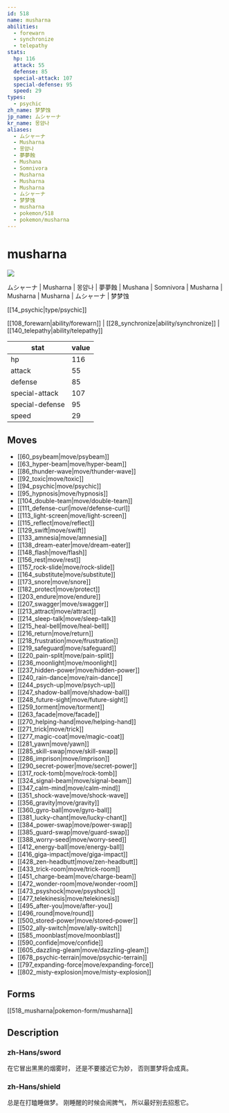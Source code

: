 ```yaml
---
id: 518
name: musharna
abilities:
  - forewarn
  - synchronize
  - telepathy
stats:
  hp: 116
  attack: 55
  defense: 85
  special-attack: 107
  special-defense: 95
  speed: 29
types:
  - psychic
zh_name: 梦梦蚀
jp_name: ムシャーナ
kr_name: 몽얌나
aliases:
  - ムシャーナ
  - Musharna
  - 몽얌나
  - 夢夢蝕
  - Mushana
  - Somnivora
  - Musharna
  - Musharna
  - Musharna
  - ムシャーナ
  - 梦梦蚀
  - musharna
  - pokemon/518
  - pokemon/musharna
---
```

# musharna

![](https://raw.githubusercontent.com/PokeAPI/sprites/master/sprites/pokemon/518.png)

ムシャーナ | Musharna | 몽얌나 | 夢夢蝕 | Mushana | Somnivora | Musharna | Musharna | Musharna | ムシャーナ | 梦梦蚀

[[14_psychic|type/psychic]]

[[108_forewarn|ability/forewarn]] | [[28_synchronize|ability/synchronize]] | [[140_telepathy|ability/telepathy]]

|stat|value|
|---|---|
|hp|116|
|attack|55|
|defense|85|
|special-attack|107|
|special-defense|95|
|speed|29|


## Moves

- [[60_psybeam|move/psybeam]]
- [[63_hyper-beam|move/hyper-beam]]
- [[86_thunder-wave|move/thunder-wave]]
- [[92_toxic|move/toxic]]
- [[94_psychic|move/psychic]]
- [[95_hypnosis|move/hypnosis]]
- [[104_double-team|move/double-team]]
- [[111_defense-curl|move/defense-curl]]
- [[113_light-screen|move/light-screen]]
- [[115_reflect|move/reflect]]
- [[129_swift|move/swift]]
- [[133_amnesia|move/amnesia]]
- [[138_dream-eater|move/dream-eater]]
- [[148_flash|move/flash]]
- [[156_rest|move/rest]]
- [[157_rock-slide|move/rock-slide]]
- [[164_substitute|move/substitute]]
- [[173_snore|move/snore]]
- [[182_protect|move/protect]]
- [[203_endure|move/endure]]
- [[207_swagger|move/swagger]]
- [[213_attract|move/attract]]
- [[214_sleep-talk|move/sleep-talk]]
- [[215_heal-bell|move/heal-bell]]
- [[216_return|move/return]]
- [[218_frustration|move/frustration]]
- [[219_safeguard|move/safeguard]]
- [[220_pain-split|move/pain-split]]
- [[236_moonlight|move/moonlight]]
- [[237_hidden-power|move/hidden-power]]
- [[240_rain-dance|move/rain-dance]]
- [[244_psych-up|move/psych-up]]
- [[247_shadow-ball|move/shadow-ball]]
- [[248_future-sight|move/future-sight]]
- [[259_torment|move/torment]]
- [[263_facade|move/facade]]
- [[270_helping-hand|move/helping-hand]]
- [[271_trick|move/trick]]
- [[277_magic-coat|move/magic-coat]]
- [[281_yawn|move/yawn]]
- [[285_skill-swap|move/skill-swap]]
- [[286_imprison|move/imprison]]
- [[290_secret-power|move/secret-power]]
- [[317_rock-tomb|move/rock-tomb]]
- [[324_signal-beam|move/signal-beam]]
- [[347_calm-mind|move/calm-mind]]
- [[351_shock-wave|move/shock-wave]]
- [[356_gravity|move/gravity]]
- [[360_gyro-ball|move/gyro-ball]]
- [[381_lucky-chant|move/lucky-chant]]
- [[384_power-swap|move/power-swap]]
- [[385_guard-swap|move/guard-swap]]
- [[388_worry-seed|move/worry-seed]]
- [[412_energy-ball|move/energy-ball]]
- [[416_giga-impact|move/giga-impact]]
- [[428_zen-headbutt|move/zen-headbutt]]
- [[433_trick-room|move/trick-room]]
- [[451_charge-beam|move/charge-beam]]
- [[472_wonder-room|move/wonder-room]]
- [[473_psyshock|move/psyshock]]
- [[477_telekinesis|move/telekinesis]]
- [[495_after-you|move/after-you]]
- [[496_round|move/round]]
- [[500_stored-power|move/stored-power]]
- [[502_ally-switch|move/ally-switch]]
- [[585_moonblast|move/moonblast]]
- [[590_confide|move/confide]]
- [[605_dazzling-gleam|move/dazzling-gleam]]
- [[678_psychic-terrain|move/psychic-terrain]]
- [[797_expanding-force|move/expanding-force]]
- [[802_misty-explosion|move/misty-explosion]]

## Forms



[[518_musharna|pokemon-form/musharna]]

## Description

### zh-Hans/sword

在它冒出黑黑的烟雾时，
还是不要接近它为妙，
否则噩梦将会成真。

### zh-Hans/shield

总是在打瞌睡做梦。
刚睡醒的时候会闹脾气，
所以最好别去招惹它。

